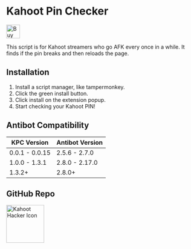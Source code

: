 # Kahoot Pin Checker
<a href='https://ko-fi.com/D1D4385AU' target='_blank'><img height='36' style='border:0px;height:36px;' src='https://cdn.ko-fi.com/cdn/kofi2.png?v=2' border='0' alt='Buy Me a Coffee at ko-fi.com' /></a>

This script is for Kahoot streamers who go AFK every once in a while. It finds if the pin breaks and then reloads the page.

## Installation
1. Install a script manager, like tampermonkey.
2. Click the green install button.
3. Click install on the extension popup.
4. Start checking your Kahoot PIN!

## Antibot Compatibility
|KPC Version|Antibot Version|
|-|-|
|0.0.1 - 0.0.15|2.5.6 - 2.7.0|
|1.0.0 - 1.3.1|2.8.0 - 2.17.0|
|1.3.2+|2.8.0+|

## GitHub Repo
<a href="https://github.com/theusaf/kahoot-antibot/tree/pin-checker"><img src="https://github.githubassets.com/images/modules/logos_page/GitHub-Mark.png" alt="Kahoot Hacker Icon" height="100" width="100"></a>
